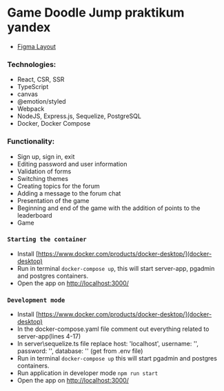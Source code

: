 # Game Doodle Jump praktikum yandex

- [Figma Layout](https://www.figma.com/file/saOUFFjSZQTrIX21oUR5Nh/doodle-jump?node-id=4%3A3028&t=pT8uRZtOqVk4DvJo-1)

### Technologies:

- React, CSR, SSR
- TypeScript
- canvas
- @emotion/styled
- Webpack
- NodeJS, Express.js, Sequelize, PostgreSQL
- Docker, Docker Compose

### Functionality:

- Sign up, sign in, exit
- Editing password and user information
- Validation of forms
- Switching themes
- Сreating topics for the forum
- Adding a message to the forum chat
- Presentation of the game
- Beginning and end of the game with the addition of points to the leaderboard
- Game

### `Starting the container`

- Install [https://www.docker.com/products/docker-desktop/](docker-desktop)
- Run in terminal `docker-compose up`, this will start server-app, pgadmin and postgres containers.
- Open the app on [http://localhost:3000/](http://localhost:3000/)

### `Development mode`

- Install [https://www.docker.com/products/docker-desktop/](docker-desktop)
- In the docker-compose.yaml file comment out everything related to server-app(lines 4-17)
- In server\sequelize.ts file replace host: 'localhost', username: '', password: '', database: '' (get from .env file)
- Run in terminal `docker-compose up` this will start pgadmin and postgres containers.
- Run application in developer mode `npm run start`
- Open the app on [http://localhost:3000/](http://localhost:3000/)
